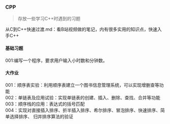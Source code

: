 ### CPP
> 存放一些学习C++时遇到的习题  

从C到C++快速过渡.md：看B站视频做的笔记，内有很多实用的知识点，快速入手C++

#### 基础习题
001:编写一个程序，要求用户输入小时数和分钟数。
#### 大作业  
001：顺序表实验：利用顺序表建立一个图书信息管理系统，可以实现增删查等功能  
002：单链表及应用试验：实现单链表的创建、插入、删除、查找、合并等功能  
003：顺序栈的应用：表达式的括号匹配  
004：实现对直接插入排序、折半插入排序、希尔排序、冒泡排序、快速排序、简单选择排序、 归并排序算法的验证  
